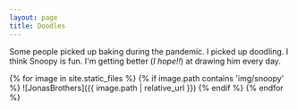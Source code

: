 ```yaml
---
layout: page
title: Doodles
---
```

Some people picked up baking during the pandemic. I picked up doodling. I think Snoopy is fun. I'm getting better (_I hope!!_) at drawing him every day.

{% for image in site.static_files %}
    {% if image.path contains 'img/snoopy' %}
    ![JonasBrothers]({{ image.path | relative_url }})
    {% endif %}
{% endfor %}




